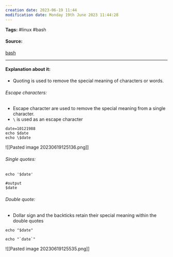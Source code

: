 ```yaml
---
creation date: 2023-06-19 11:44
modification date: Monday 19th June 2023 11:44:28
---
```


**Tags:** #linux #bash

#### Source:
[bash](https://tldp.org/LDP/Bash-Beginners-Guide/html/sect_03_03.html)

--------------------------------------

#### Explanation about it:

* Quoting is used to remove the special meaning of characters or words.

###### Escape characters:

* Escape character are used to remove the special meaning from a single character.
* `\` is used as an escape character

```
date=10121988
echo $date
echo \$date
```

![[Pasted image 20230619125136.png]]

###### Single quotes:

```
echo '$date'

#output
$date
```

###### Double quote:

* Dollar sign and the backticks retain their special meaning within the double quotes

```
echo "$date"

echo "`date`"
```

![[Pasted image 20230619125535.png]]

